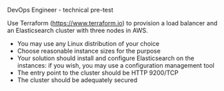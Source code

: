 DevOps Engineer - technical pre-test

Use Terraform (https://www.terraform.io) to provision a load balancer and an Elasticsearch cluster with three nodes in AWS.

- You may use any Linux distribution of your choice
- Choose reasonable instance sizes for the purpose
- Your solution should install and configure Elasticsearch on the instances: if you wish, you may use a configuration management tool
- The entry point to the cluster should be HTTP 9200/TCP
- The cluster should be adequately secured